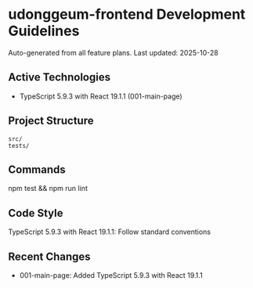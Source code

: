 # udonggeum-frontend Development Guidelines

Auto-generated from all feature plans. Last updated: 2025-10-28

## Active Technologies

- TypeScript 5.9.3 with React 19.1.1 (001-main-page)

## Project Structure

```text
src/
tests/
```

## Commands

npm test && npm run lint

## Code Style

TypeScript 5.9.3 with React 19.1.1: Follow standard conventions

## Recent Changes

- 001-main-page: Added TypeScript 5.9.3 with React 19.1.1

<!-- MANUAL ADDITIONS START -->
<!-- MANUAL ADDITIONS END -->
